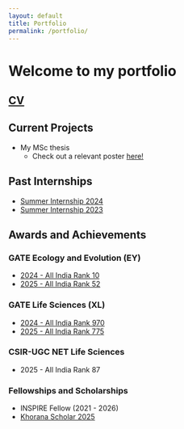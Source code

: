 ```yaml
---
layout: default
title: Portfolio
permalink: /portfolio/
---
```


# Welcome to my portfolio

## [CV](/assets/academic/curriculum_vitae.pdf)

## Current Projects
* My MSc thesis
  - Check out a relevant poster [here!](/assets/academic/icts_dge_2025_poster.pdf)

## Past Internships
* [Summer Internship 2024](/assets/academic/summer_internship_report_c_l_srinivas_2024_signed_with_ack.pdf)
* [Summer Internship 2023](/assets/academic/summer_internship_report.pdf)

## Awards and Achievements
### GATE Ecology and Evolution (EY)
* [2024 - All India Rank 10](/assets/academic/ey24s36406016_scorecard.pdf)
* [2025 - All India Rank 52](/assets/academic/EY25S66407037_ScoreCard.pdf)

### GATE Life Sciences (XL)
* [2024 - All India Rank 970](/assets/academic/xl24s66406006_scorecard.pdf)
* [2025 - All India Rank 775](/assets/academic/XL25S86407049_ScoreCard.pdf)

### CSIR-UGC NET Life Sciences
* 2025 - All India Rank 87

### Fellowships and Scholarships
* INSPIRE Fellow (2021 - 2026)
* [Khorana Scholar 2025](https://iusstf.org/khorana-program-for-scholars)


